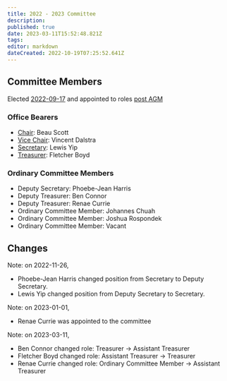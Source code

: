 ```yaml
---
title: 2022 - 2023 Committee
description: 
published: true
date: 2023-03-11T15:52:48.821Z
tags: 
editor: markdown
dateCreated: 2022-10-19T07:25:52.641Z
---
```


## Committee Members

Elected [2022-09-17](/minutes/AGM/2022-09-17) and appointed to roles [post AGM](/minutes/Committee/2022-09-17)

### Office Bearers

- [Chair](/docs/committee/chairperson): Beau Scott
- [Vice Chair](/docs/committee/chairperson): Vincent Dalstra
- [Secretary](/docs/committee/secretary): Lewis Yip
- [Treasurer](/docs/committee/treasurer): Fletcher Boyd

### Ordinary Committee Members

- Deputy Secretary: Phoebe-Jean Harris
- Deputy Treasurer: Ben Connor
- Deputy Treasurer: Renae Currie
- Ordinary Committee Member: Johannes Chuah
- Ordinary Committee Member: Joshua Rospondek
- Ordinary Committee Member: Vacant

## Changes

Note: on 2022-11-26,

- Phoebe-Jean Harris changed position from Secretary to Deputy Secretary.
- Lewis Yip changed position from Deputy Secretary to Secretary.

Note: on 2023-01-01,

- Renae Currie was appointed to the committee

Note: on 2023-03-11,

- Ben Connor changed role: Treasurer -> Assistant Treasurer
- Fletcher Boyd changed role: Assistant Treasurer -> Treasurer
- Renae Currie changed role: Ordinary Committee Member -> Assistant Treasurer
  